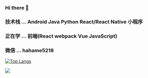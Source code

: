 ### Hi there 👋

 
### 技术栈 ... Android Java Python React/React Native 小程序       
### 正在学 ... 前端(React webpack Vue JavaScript)   
### 微信   ... hahame5218  

[![Top Langs](https://github-readme-stats.vercel.app/api/top-langs/?username=Daemon1993&layout=compact)](https://github.com/anuraghazra/github-readme-stats)

![](https://github-readme-stats.vercel.app/api?username=Daemon1993) 

